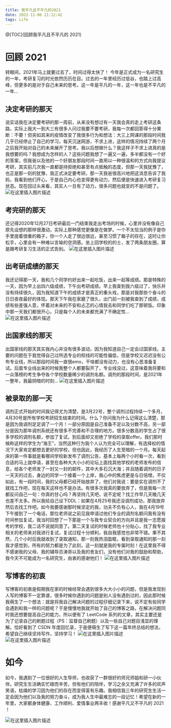 ```yaml
---
title: 我平凡且不平凡的2021
date: 2022-11-06 21:12:42
tags: Life
---
```


@[TOC](回顾我平凡且不平凡的 2021)

# 回顾 2021

转眼间，2021年马上就要过去了，时间过得太快了！
今年是正式成为一名研究生的一年，考研复习的时光依然历历在目。过去的一年里经历过低谷，也踏上过高峰，但更多的是对于自己未来的思考。这一年是平凡的一年，这一年也是不平凡的一年...

## 决定考研的那天

说实话我在决定要考研的那一周前，从来没有想过有一天我会真的走上考研这条路，实际上我大一到大三有很多人问过我要不要考研，我每一次都回答得十分果断：不要！但突如其来的疫情改变了我很多行为和想法：大三上网课的那段时间我几乎已经停止了自己的学习，每天沉迷网游，不求上进，这样的情况持续了两个月之后我开始对自己的未来展开了思考。我以后想做什么？我这样子不求上进真的是我想要的吗？我想成为怎样的人？这些问题我想了一遍又一遍，多半都没有一个好的答案，但我爸以及他的一个好朋友那段时间一直用以一种很温和的方式向我提议考研，其实前几次我一直都是持拒绝和甚至有点抵触的态度，但那一天我犹豫了，也正是那一刻的犹豫，我正式决定要考研。那一天我爸很高兴地把这消息告诉了我妈，我看到他们开心，于是自己内心也变得更有动力，然后便是快速进入考研复习状态。现在回过头来看，其实人一旦有了动力，很多问题也就变的不是问题了。
![在这里插入图片描述](https://img-blog.csdnimg.cn/51663ae4f7554c6aa0f16112017d5a0e.png?x-oss-process=image/watermark,type_d3F5LXplbmhlaQ,shadow_50,text_Q1NETiBAUmljY2U=,size_20,color_FFFFFF,t_70,g_se,x_16)

## 考完研的那天

还记得2020年12月27日考研最后一门结束我走出考场的时候，心里并没有像自己原先设想的那样很激动，实际上那种感觉更像是在做梦。一个不太恰当的例子是你手里提着很重的箱子，你一个人走了很远很远，甚至习惯了箱子的存在，这时让你松手，心里会有一种难以言喻的空洞感。坐上回学校的的士，发了两条朋友圈，算是跟考研复习生活的正式告别。
![在这里插入图片描述](https://img-blog.csdnimg.cn/432187b4f2ce4fd1b623ed1acf50e36c.png?x-oss-process=image/watermark,type_d3F5LXplbmhlaQ,shadow_50,text_Q1NETiBAUmljY2U=,size_20,color_FFFFFF,t_70,g_se,x_16#pic_center)

## 出考研成绩的那天

我还记得那一天，我和几个同学约好出来一起吃饭，出来一起等成绩。那是特殊的一天，因为早上出四六级成绩，下午出考研成绩。早上我查到我六级过了，快乐并没有持续很久，因为我知道下午的成绩才是真正的重头戏，那是对我那些个奋斗的日日夜夜最好的体现。那天下午我在家磨了很久，出门前一刻被我查到了成绩，成绩有些差强人意，怀着对未来的不安和忐忑的心情我去和同学们吃了那顿饭。印象中那一天我们都很开心，只是每个人的未来都充满了不确定性...
![在这里插入图片描述](https://img-blog.csdnimg.cn/4680d585ea4a451081684091fac56f4f.png?x-oss-process=image/watermark,type_d3F5LXplbmhlaQ,shadow_50,text_Q1NETiBAUmljY2U=,size_20,color_FFFFFF,t_70,g_se,x_16#pic_center)


## 出国家线的那天

出国家线的那天其实我内心并没有很多波动，因为我知道自己一定会过国家线，主要的问题在于我觉得自己过所选专业的校线的可能性偏低，但是学校又迟迟没有公布专业线，所以那段时间我一直很emo，干啥都没有动力，也没有心思准备复试。后面专业线出来的时候我整个人都要裂开了，专业线没过，这意味着我将要和一众落榜的考生争夺各个学校数量稀少的调剂名额。调剂的那段时间，是2021年一整年，我最阴暗的时刻...
![在这里插入图片描述](https://img-blog.csdnimg.cn/f485e669143644e28c1d7a9181c9ae42.png?x-oss-process=image/watermark,type_d3F5LXplbmhlaQ,shadow_50,text_Q1NETiBAUmljY2U=,size_20,color_FFFFFF,t_70,g_se,x_16)

## 被录取的那一天

调剂正式开始的时间我记得尤为清楚，是3月22号，整个调剂过程持续一个多月，4月30号是所有学校考研招生结束的时间。什么？你问我为什么记得这么清楚，那是因为我调剂足足调了一个月！一部分原因是自己准备不足以及分数不高，另一部分是因为那年调剂系统还有很多不完善和不合理的地方。很多分数高的学生占了很多学校的调剂名额，参加了复试，到后面却又拒绝了学校的录取offer。我们那时候称这样的学生为“海王”，当然这种行为我个人认为完全可以理解，有选择权的情况下大家肯定都想去更好的学校，但也因此，我经历了人生至暗的一个月。每天起床的第一件事就是看哪间学校新发布了调剂公告，基本上每两个小时看一次，看到合适的马上就申请，甚至在各种大大小小的论坛上面找其他学校的老师发布的信息，给各个老师发了一封又一封的邮件，其中大多石沉大海；并且随着调剂的日子一天天的过去，身边的同学一个接着一个上岸，我心中的焦虑更是与日倍增。不仅如此，有一段时间，我的父母都已经开始放弃了，他们对我说：要是实在调剂不了就找工作吧，现在每天这样也不是办法。有很多次我真的要放弃了，但是我每一次都反问自己一句：你真的甘心吗？再坚持几天吧，说不定呢？找工作早几天晚几天也差不太多。所以我给自己设下DDL：如果在4月25号我还没调剂成功，那我放弃然后去找工作吧。如今我要感谢那时候坚定的我，功夫不负有心人，我在4月19号下午接到了一个电话，那位老师说之前见我申请过他们专业的调剂名额问我有没有时间参加复试，我当时回想了一下那是一个与我专业契合的方向并且是我一志愿报考的学校，我二话不说就同意了。第二天复试的时候老师也十分贴心，找了我专业相关的老师来对我进行复试，复试过程十分顺利，我自我感觉也非常不错。果不其然，几个小时后我就收到了录取通知，那一刻我热泪盈眶，看到录取通知的那一刻我才感觉到，所有的努力都是为了此刻，这一刻就是我的专属时刻！在这里我不得不感谢我的父母、我的辅导员涛哥以及我的舍友们，没有他们对我的鼓励和帮助，我今天不可能成为一名研究生，由衷的感谢他们！
![在这里插入图片描述](https://img-blog.csdnimg.cn/db685116d8434d8e9f5df5199c707fc5.png?x-oss-process=image/watermark,type_d3F5LXplbmhlaQ,shadow_50,text_Q1NETiBAUmljY2U=,size_20,color_FFFFFF,t_70,g_se,x_16)

## 写博客的初衷

写博客的初衷是假期我在家的时候经常会遇到很多大大小小的问题，但是我发现别人写的博客不一定靠谱，很多时候你遇到的问题是别人没有遇到过的，因此那时候我萌生了一个想法：就是将我自己解决问题的过程仔细记录下来，说不定有些同学会遇到和我一样的问题呢？于是慢慢地我就开始了自己的博客之路，在解决问题同时我还想要提高自己的能力，所以便有了 LeetCode 系列的文章，其实主要还是为了记录自己的刷题过程（PS：监督自己刷题）以及一些自己对题目浅显的理解。恰好看到了 CSDN 年度回忆录，于是便萌生了写下这一篇年终总结的想法，希望自己继续坚持写作，坚持学习！
![在这里插入图片描述](https://img-blog.csdnimg.cn/867809e5fb1c45eab1345bce974b9061.png?x-oss-process=image/watermark,type_d3F5LXplbmhlaQ,shadow_50,text_Q1NETiBAUmljY2U=,size_20,color_FFFFFF,t_70,g_se,x_16#pic_center)
![在这里插入图片描述](https://img-blog.csdnimg.cn/3064ce7d24bd48eda8f41855af7918b4.png?x-oss-process=image/watermark,type_d3F5LXplbmhlaQ,shadow_50,text_Q1NETiBAUmljY2U=,size_20,color_FFFFFF,t_70,g_se,x_16#pic_center)

# 如今

如今，我遇到了一位很好的人生导师，也收获了一群很好的师兄师姐和研一小伙伴。研究生生活确实忙碌而辛苦，但有他们的陪伴，学习之余又充满了许多的欢声笑语，枯燥的学习因为他们的存在而变得富有乐趣。我相信我三年的研究生生活一定会因为他们以及我的努力奋斗，成为我人生中最难忘的一段记忆！希望在新的一年里，大家都身体健康、工作顺利、爱情事业两丰收！感谢平凡又不平凡的 2021 ！

![在这里插入图片描述](https://img-blog.csdnimg.cn/9707be1d7bef43cab71f37eff3e8a78a.png?x-oss-process=image/watermark,type_d3F5LXplbmhlaQ,shadow_50,text_Q1NETiBAUmljY2U=,size_20,color_FFFFFF,t_70,g_se,x_16#pic_center)
